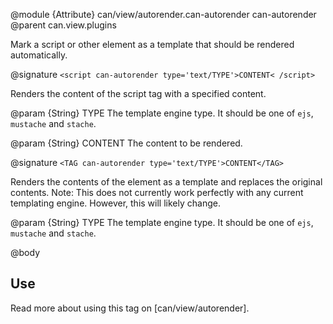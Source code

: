 @module {Attribute} can/view/autorender.can-autorender can-autorender
@parent can.view.plugins

Mark a script or other element as a template that should be 
rendered automatically.

@signature `<script can-autorender type='text/TYPE'>CONTENT< /script>`

Renders the content of the script tag with a specified content.

@param {String} TYPE The template engine type.  It should be one
of `ejs`, `mustache` and `stache`.

@param {String} CONTENT The content to be rendered.

@signature `<TAG can-autorender type='text/TYPE'>CONTENT</TAG>`

Renders the contents of the element as a template and replaces the 
original contents. Note: This does not currently work perfectly with 
any current templating engine.  However, this will likely change.

@param {String} TYPE The template engine type.  It should be one
of `ejs`, `mustache` and `stache`.

@body

## Use

Read more about using this tag on [can/view/autorender].
